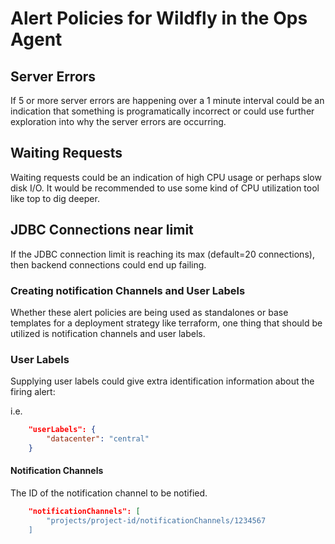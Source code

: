# Alert Policies for Wildfly in the Ops Agent

## Server Errors

If 5 or more server errors are happening over a 1 minute interval could be an indication that something is programatically incorrect or could use further exploration into why the server errors are occurring.

## Waiting Requests

Waiting requests could be an indication of high CPU usage or perhaps slow disk I/O. It would be recommended to use some kind of CPU utilization tool like top to dig deeper.

## JDBC Connections near limit

If the JDBC connection limit is reaching its max (default=20 connections), then backend connections could end up failing.

### Creating notification Channels and User Labels

Whether these alert policies are being used as standalones or base templates for a deployment strategy like terraform, one thing that should be utilized is notification channels and user labels.

### User Labels

Supplying user labels could give extra identification information about the firing alert:

i.e.

```json
    "userLabels": {
        "datacenter": "central"
    }
```

#### Notification Channels

The ID of the notification channel to be notified.

```json
    "notificationChannels": [
        "projects/project-id/notificationChannels/1234567
    ]
```
